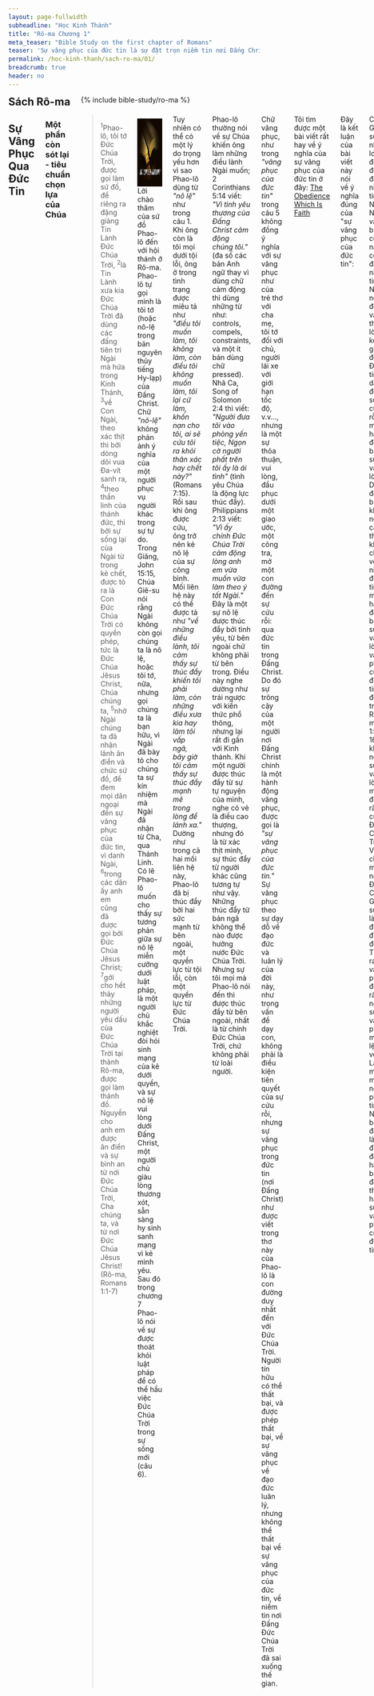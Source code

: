 ```yaml
---
layout: page-fullwidth
subheadline: "Học Kinh Thánh"
title: "Rô-ma Chương 1"
meta_teaser: "Bible Study on the first chapter of Romans"
teaser: 'Sự vâng phục của đức tin là sự đặt trọn niềm tin nơi Đấng Christ để nhận sự cứu rỗi. Bất cứ ai tin thì được cứu. Tin Lành của Đức Chúa Trời khởi đầu và kết cuộc trong đức tin. Mọi người đều phạm tội và thiếu mất sự vinh hiển của Đức Chúa Trời. Chương 1 gọi vũ trụ là chứng nhân của sự hiện hữu của Đức Chúa Trời, và điều này được lập lại trong chương 10: <span style="font-style: italic;">"Tiếng của các sứ giả đã vang khắp đất."</span> Các tầng trời là kẻ rao giảng về Đức Chúa Trời.'
permalink: /hoc-kinh-thanh/sach-ro-ma/01/
breadcrumb: true
header: no
---
```

<!--more-->
<div class="row">
<div class="bible-index medium-4 medium-push-8 columns">
<h2 style="margin: 0px">Sách Rô-ma</h2>
        {% include bible-study/ro-ma %}
</div><!-- /.medium-4.columns -->
<div class="medium-8 medium-pull-4 columns" markdown="1">

## Sự Vâng Phục Qua Đức Tin

### Một phần còn sót lại - tiêu chuẩn chọn lựa của Chúa

> <sup>1</sup>Phao-lô, tôi tớ Đức Chúa Trời, được gọi làm sứ đồ, để riêng ra đặng giảng Tin Lành Đức Chúa Trời, <sup>2</sup>là Tin Lành xưa kia Đức Chúa Trời đã dùng các đấng tiên tri Ngài mà hứa trong Kinh Thánh, <sup>3</sup>về Con Ngài, theo xác thịt thì bởi dòng dõi vua Đa-vít sanh ra, <sup>4</sup>theo thần linh của thánh đức, thì bởi sự sống lại của Ngài từ trong kẻ chết, được tỏ ra là Con Đức Chúa Trời có quyền phép, tức là Đức Chúa Jêsus Christ, Chúa chúng ta, <sup>5</sup>nhờ Ngài chúng ta đã nhận lãnh ân điển và chức sứ đồ, để đem mọi dân ngoại đến sự vâng phục của đức tin, vì danh Ngài, <sup>6</sup>trong các dân ấy anh em cũng đã được gọi bởi Đức Chúa Jêsus Christ; <sup>7</sup>gởi cho hết thảy những người yêu dấu của Đức Chúa Trời tại thành Rô-ma, được gọi làm thánh đồ. Nguyền cho anh em được ân điển và sự bình an từ nơi Đức Chúa Trời, Cha chúng ta, và từ nơi Đức Chúa Jêsus Christ! (Rô-ma, Romans 1:1-7)

<div>
<p>
<img alt src="/images/no-condemnation.jpg" style="border: 0px none; margin: 7px 15px 0px 0px; max-width: 100%; height: 136px; padding: 0px; float: left;">
Lời chào thăm của sứ đồ Phao-lô đến với hội thánh ở Rô-ma. Phao-lô tự gọi mình là tôi tớ (hoặc nô-lệ trong bản nguyên thủy tiếng Hy-lạp) của Đấng Christ. Chữ <span style="font-style: italic;">"nô-lệ"</span> không phản ảnh ý nghĩa của một người phục vụ người khác trong sự tự do. Trong Giăng, John 15:15, Chúa Giê-su nói rằng Ngài không còn gọi chúng ta là nô lệ, hoặc tôi tớ, nữa, nhưng gọi chúng ta là bạn hữu, vì Ngài đã bày tỏ cho chúng ta sự kín nhiệm mà Ngài đã nhận từ Cha, qua Thánh Linh. Có lẽ Phao-lô muốn cho thấy sự tương phản giữa sự nô lệ miễn cưỡng dưới luật pháp, là một người chủ khắc nghiệt đòi hỏi sinh mạng của kẻ dưới quyền, và sự nô lệ vui lòng dưới Đấng Christ, một người chủ giàu lòng thương xót, sẵn sàng hy sinh sanh mạng vì kẻ mình yêu. Sau đó trong chương 7 Phao-lô nói về sự được thoát khỏi luật pháp để có thể hầu việc Đức Chúa Trời trong sự sống mới (câu 6).
</p>
</div>

Tuy nhiên có thể có một lý do trọng yếu hơn vì sao Phao-lô dùng từ <span style="font-style: italic;">"nô lệ"</span> như trong câu 1. Khi ông còn là tôi mọi dưới tội lỗi, ông ở trong tình trạng được miêu tả như <span style="font-style: italic;">"điều tôi muốn làm, tôi không làm, còn điều tôi không muốn làm, tôi lại cứ làm, khốn nạn cho tôi, ai sẽ cứu tôi ra khỏi thân xác hay chết này?"</span> (Romans 7:15). Rồi sau khi ông được cứu, ông trở nên kẻ nô lệ của sự công bình. Mối liên hệ này có thể được tả như <span style="font-style: italic;">"về những điều lành, tôi cảm thấy sự thúc đẩy khiến tôi phải làm, còn những điều xưa kia hay làm tôi vấp ngã, bây giờ tôi cảm thấy sự thúc đẩy mạnh mẽ trong lòng để lánh xa."</span> Dường như trong cả hai mối liên hệ này, Phao-lô đã bị thúc đẩy bởi hai sức mạnh từ bên ngoài, một quyền lực từ tội lỗi, còn một quyền lực từ Đức Chúa Trời.

Phao-lô thường nói về sự Chúa khiến ông làm những điều lành Ngài muốn; 2 Corinthians 5:14 viết: <span style="font-style: italic;">"Vì tình yêu thương của Đấng Christ cảm động chúng tôi."</span> (đa số các bản Anh ngữ thay vì dùng chữ cảm động thì dùng những từ như: controls, compels, constraints, và một ít bản dùng chữ pressed). Nhã Ca, Song of Solomon 2:4 thì viết: <span style="font-style: italic;">"Người đưa tôi vào phòng yến tiệc, Ngọn cờ người phất trên tôi ấy là ái tình"</span> (tình yêu Chúa là động lực thúc đẩy). Philippians 2:13 viết: <span style="font-style: italic;">"Vì ấy chính Đức Chúa Trời cảm động lòng anh em vừa muốn vừa làm theo ý tốt Ngài."</span> Đây là một sự nô lệ được thúc đẩy bởi tình yêu, từ bên ngoài chứ không phải từ bên trong. Điều này nghe dường như trái ngược với kiến thức phổ thông, nhưng lại rất đi gần với Kinh thánh. Khi một người được thúc đẩy từ sự tự nguyện của mình, nghe có vẻ là điều cao thượng, nhưng đó là từ xác thịt mình, sự thúc đẩy từ người khác cũng tương tự như vậy. Những thúc đẩy từ bản ngã không thể nào được hưởng nước Đức Chúa Trời. Nhưng sự tôi mọi mà Phao-lô nói đến thì được thúc đẩy từ bên ngoài, nhất là từ chính Đức Chúa Trời, chứ không phải từ loài người.

Chữ vâng phục, như trong <span style="font-style: italic;">"vâng phục của đức tin"</span> trong câu 5 không đồng ý nghĩa với sự vâng phục như của trẻ thơ với cha mẹ, tôi tớ đối với chủ, người lái xe với giới hạn tốc độ, v.v..., nhưng là một sự thỏa thuận, vui lòng, đầu phục dưới một giao ước, một công tra, mở một con đường đến sự cứu rỗi: qua đức tin trong Đấng Christ. Do đó sự trông cậy của một người nơi Đấng Christ chính là một hành động vâng phục, được gọi là <span style="font-style: italic;">"sự vâng phục của đức tin."</span> Sự vâng phục theo sự dạy dỗ về đạo đức và luân lý của đời này, như trong vấn đề dạy con, không phải là điều kiện tiên quyết của sự cứu rỗi, nhưng sự vâng phục trong đức tin (nơi Đấng Christ) như được viết trong thơ này của Phao-lô là con đường duy nhất đến với Đức Chúa Trời. Người tín hữu có thể thất bại, và được phép thất bại, về sự vâng phục về đạo đức luân lý, nhưng không thể thất bại về sự vâng phục của đức tin, về niềm tin nơi Đấng Đức Chúa Trời đã sai xuống thế gian.

Tôi tìm được một bài viết rất hay về ý nghĩa của sự vâng phục của đức tin ở đây: <a href="http://www.faithalone.org/magazine/y1993/93july3.html" target="_blank"><u>The Obedience Which Is Faith</u></a>

Đây là kết luận của bài viết này nói về ý nghĩa đúng của "sự vâng phục của đức tin":

<p class="blockquote">Chúa Giê-su gọi nhân loại đến để đặt niềm tin nơi Ngài. Như vậy bất cứ khi nào có kẻ đặt niềm tin nơi Ngài, người đó vâng theo lời kêu gọi đó. Đức tin dẫn đến sự cứu rỗi là một hành động bày tỏ sự vâng lời. Do đó, bạn không nên cảm thấy khó chịu về ý niệm đức tin là một hành động bày tỏ sự vâng lời. Sự vâng phục của đức tin nói đến trong Rô-ma 1:5 và 16:26 không nói về sự vâng lời mọi điều răn của Đức Chúa Trời. Vì chẳng một ai ngoài Đức Chúa Giê-su đã làm được điều đó. Thực ra, sự vâng phục đó rõ ràng nói về sự vâng phục mệnh lệnh về Tin Lành mà mọi người phải tin. Nếu bạn đã làm điều đó, hẳn là bạn đã thực hành sự vâng phục của đức tin.</p>
 
Dựa theo sự liên tục của ý nghĩa hai câu trong Romans 1:5-6, chúng ta nhận thấy hội thánh Rô-ma phần đông là người ngoại, không phải Do-thái. Đây là một điều cần giữ trong ý tưởng khi tiếp tục học những đoạn tới của thư này.  

### Quyền phép của Đức Chúa Trời để cứu mọi kẻ tin

> <sup>16</sup>Thật vậy, tôi không hổ thẹn về Tin Lành đâu, vì là quyền phép của Đức Chúa Trời để cứu mọi kẻ tin, trước là người Giu-đa, sau là người Gờ-réc; <sup>17</sup>vì trong Tin Lành nầy có bày tỏ sự công bình của Đức Chúa Trời, bởi đức tin mà được, lại dẫn đến đức tin nữa, như có chép rằng: Người công bình sẽ sống bởi đức tin." (Rô-ma, Romans 1:16-17—NET Bible)

### Hễ ai tin thì được cứu

Đây là điểm khác biệt giữa Tin Lành và tất cả các tôn giáo trong thế gian; các đạo khác luôn luôn đặt những điều kiện của sự siêu thoát đặt nền tảng trên sự tu luyện, các nghi lễ, một điều gì đó phải làm, một của lễ nào đó phải dâng tế, sự thanh tẩy (mà người Tin Lành gọi là thánh hóa) triền miên và dường như tiếp tục đến vĩnh viễn, còn sự siêu thoát—một trạng thái tuyệt hảo, trọn vẹn mà không cần phải làm gì thêm nữa—thì vật vờ ở một tương lai xa xăm. Đấng Christ đã thực hiện mọi điều Đức Chúa Trời đòi hỏi hầu Ngài có thể ban sự cứu rỗi cách nhưng không cho bất cứ ai tin; và khi người đó bước vào trong thỏa hiệp, hoặc giao ước đó, với Ngài thì đó chính là sự vâng phục của đức tin, của sự đặt niềm tin vào phương cách cứu rỗi mà sứ đồ Phao-lô đã viết trong câu 16.

### Khởi đầu và cuối cùng đều nhờ đức tin

Đa số Cơ-đốc Nhân xưng nhận niềm tin dựa theo Ê-phê-sô, Ephesians 2:8-9, răng họ được cứu nhờ ân điển bởi đức tin, không bởi một điều gì đó hoặc phải làm hoặc không nên làm có thể nhờ đó dẫn đến hoặc đánh mất sự cứu rỗi. Rồi sau một thời gian họ thấy đức tin không đủ, có người lý luận rằng phải có <span style="font-style: italic;">"kết quả,"</span> hoặc <span style="font-style: italic;">"việc làm,"</span> để chứng nhận đức tin mà họ có lúc ban đầu (tôi đã viết một bài tựa đề <span style="font-style: italic;">"Vòng luẩn quẩn đức-tin/sự-cứu-rỗi/việc-làm"</span> nói về lối lý luận vòng tròn gây tai họa cho đời sống tín đồ). Tín lý sai lạc này nói rằng mặc dù bạn bắt đầu bởi đức tin, hoặc ân điển, bạn phải tiếp tục phần còn lại thêm vào việc làm cùng đi đôi cho đến cuối đời.

Nhưng trong câu 17 Phao-lô nói <span style="font-style: italic;">"vì trong Tin Lành nầy có bày tỏ sự công bình của Đức Chúa Trời, bởi đức tin mà được, lại dẫn đến đức tin nữa."</span> Ông không nói <span style="font-style: italic;">"lại dẫn đến việc làm."</span> Phao-lô cũng viết về chân lý này trong Ga-la-ti, Galatians 3:3: <span style="font-style: italic;">"Sao anh em ngu muội dường ấy? Sau khi đã khởi sự nhờ Đức Thánh Linh, nay sao lại cậy xác thịt mà làm cho trọn?"</span> Nếu việc làm, bất cứ dưới hình thức nào, không thể đem đến cho chúng ta sự công bình của Đức Chúa Trời, thì tại sao bây giờ lại có thể được dùng để hầu việc Chúa? Phao-lô lại viết thêm về điều này trong I Cô-rin-tô, I Corinthians 15:50 rằng thịt và huyết, và những việc làm bởi đó mà ra, không thể hưởng được nước Đức Chúa Trời.

Rồi Phao-lô tiếp tục với lời tuyên bố <span style="font-style: italic;">"Người công bình sẽ sống bởi đức tin,"</span> mà ông đã trích từ Ha-ba-cúc, Habakkuk 2:4. Đó là đức tin nhỏ bằng hạt cải nơi Đấng Cứu Thế sẽ gìn giữ ông cho đến ngày phước hạnh đó. Sẽ có người đặt nghi vấn về đức tin bạn bằng cách tra vấn về việc làm hoặc kết quả. Nhưng ai trong vòng chúng ta, cả những người thiêng liêng nhất, có thể đưa ra một bằng chứng? Ai sẽ định phẩm chất của việc làm hoặc bông trái của bạn? Tôi hoàn toàn không có ý kiến. Điều duy nhất tôi có là tôi biết tôi tin Chúa, còn việc làm hoặc bông trái mà Ngài sẽ sanh ra trong tôi, tôi xin nhường lại cho bàn tay khéo léo của Người Thợ Gốm, vì Ngài biết rõ hơn tôi. Ngày tôi dùng công việc hoặc bông trái mình để kiểm nhận đức tin, là ngày tôi đứng trên vũng cát động sa lầy, vì công việc của bất cứ người nào, cả công việc công bình nhất, cũng chỉ là tấm băng sinh dơ dáy (Ê-sai, Isaiah 64:6).

### Mọi người đều phạm tội và thiếu mất sự vinh hiển của Đức Chúa Trời

> <sup>18</sup>Vả, cơn giận của Đức Chúa Trời từ trên trời tỏ ra nghịch cùng mọi sự không tin kính và mọi sự không công bình của những người dùng sự không công bình mà bắt hiếp lẽ thật ... <sup>32</sup>Dầu họ biết mạng lịnh Đức Chúa Trời tỏ ra những người phạm các tội dường ấy là đáng chết, thế mà chẳng những họ tự làm thôi đâu, lại còn ưng thuận cho kẻ khác phạm các điều ấy nữa.

Từ các câu 18 đến 32 (Rô-ma, Romans 1:18-32), Phao-lô tuyên bố sự lên án những kẻ không công bình, đó là toàn thể nhân loại, vì mọi người đều phạm tội và thiếu sự vinh hiển của Đức Chúa Trời (Rô-ma, Romans 3:23). Trong chương này, Phao-lô cũng cho thấy vũ trụ là nhân chứng của sự vinh hiển của Đức Chúa Trời, rồi ông nhắc lại trong chương 10: <span style="font-style: italic;">"Tiếng của các sứ giả đã vang khắp đất."</span> Đó là tiếng của đất trời đang rao giảng.

</div><!-- /.medium-8.columns -->
</div><!-- /.row -->
